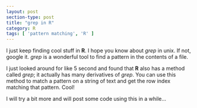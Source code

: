 ```yaml
---
layout: post
section-type: post
title: "grep in R"
category: R
tags: [ 'pattern matching', 'R' ]
---
```


I just keep finding cool stuff in **R**. I hope you know about *grep* in unix. If not, google it. *grep* is a wonderful tool to find a pattern in the contents of a file.

I just looked around for like 5 second and found that **R** also has a method called *grep*; it actually has many derivatives of *grep*. You can use this method to match a pattern on a string of text and get the row index matching that pattern. Cool!

I will try a bit more and will post some code using this in a while...


